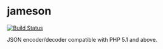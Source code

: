 jameson
=====

[![Build Status](https://secure.travis-ci.org/[ehough]/[jameson].png)](http://travis-ci.org/[ehough]/[jameson])

JSON encoder/decoder compatible with PHP 5.1 and above.
